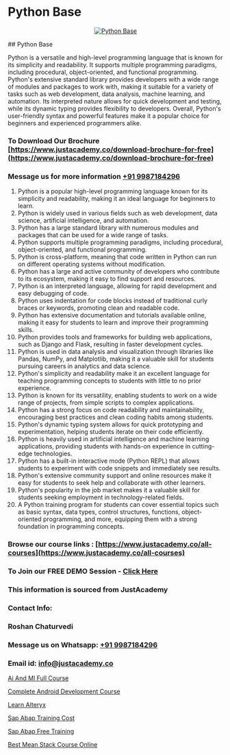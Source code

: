 # Python Base

<p align="center">
  <a href="https://justacademy.co/course-detail/python-training">
    <img src="https://justacademy.co/storage2/course_image/1709713400_course_image.webp" alt="Python Base">
  </a>
</p>
## Python Base

Python is a versatile and high-level programming language that is known for its simplicity and readability. It supports multiple programming paradigms, including procedural, object-oriented, and functional programming. Python's extensive standard library provides developers with a wide range of modules and packages to work with, making it suitable for a variety of tasks such as web development, data analysis, machine learning, and automation. Its interpreted nature allows for quick development and testing, while its dynamic typing provides flexibility to developers. Overall, Python's user-friendly syntax and powerful features make it a popular choice for beginners and experienced programmers alike.
### To Download Our Brochure [https://www.justacademy.co/download-brochure-for-free](https://www.justacademy.co/download-brochure-for-free)
### Message us for more information [+91 9987184296](https://api.whatsapp.com/send?phone=919987184296)
1) Python is a popular high-level programming language known for its simplicity and readability, making it an ideal language for beginners to learn.
2) Python is widely used in various fields such as web development, data science, artificial intelligence, and automation.
3) Python has a large standard library with numerous modules and packages that can be used for a wide range of tasks.
4) Python supports multiple programming paradigms, including procedural, object-oriented, and functional programming.
5) Python is cross-platform, meaning that code written in Python can run on different operating systems without modification.
6) Python has a large and active community of developers who contribute to its ecosystem, making it easy to find support and resources.
7) Python is an interpreted language, allowing for rapid development and easy debugging of code.
8) Python uses indentation for code blocks instead of traditional curly braces or keywords, promoting clean and readable code.
9) Python has extensive documentation and tutorials available online, making it easy for students to learn and improve their programming skills.
10) Python provides tools and frameworks for building web applications, such as Django and Flask, resulting in faster development cycles.
11) Python is used in data analysis and visualization through libraries like Pandas, NumPy, and Matplotlib, making it a valuable skill for students pursuing careers in analytics and data science.
12) Python's simplicity and readability make it an excellent language for teaching programming concepts to students with little to no prior experience.
13) Python is known for its versatility, enabling students to work on a wide range of projects, from simple scripts to complex applications.
14) Python has a strong focus on code readability and maintainability, encouraging best practices and clean coding habits among students.
15) Python's dynamic typing system allows for quick prototyping and experimentation, helping students iterate on their code efficiently.
16) Python is heavily used in artificial intelligence and machine learning applications, providing students with hands-on experience in cutting-edge technologies.
17) Python has a built-in interactive mode (Python REPL) that allows students to experiment with code snippets and immediately see results.
18) Python's extensive community support and online resources make it easy for students to seek help and collaborate with other learners.
19) Python's popularity in the job market makes it a valuable skill for students seeking employment in technology-related fields.
20) A Python training program for students can cover essential topics such as basic syntax, data types, control structures, functions, object-oriented programming, and more, equipping them with a strong foundation in programming concepts.

### Browse our course links : [https://www.justacademy.co/all-courses](https://www.justacademy.co/all-courses) 
### To Join our FREE DEMO Session - [Click Here](https://www.justacademy.co/register-for-course-demo)


### This information is sourced from JustAcademy
### Contact Info:
### Roshan Chaturvedi
### Message us on Whatsapp: [+91 9987184296](https://api.whatsapp.com/send?phone=919987184296)
### Email id: [info@justacademy.co](mailto:info@justacademy.co)
                
[Ai And Ml Full Course](https://www.linkedin.com/pulse/ai-ml-full-course-justacademy-bristol-gb5ee?trackingId=%2BSn6C7jpLRFovlESJAwoZg%3D%3D&lipi=urn%3Ali%3Apage%3Ad_flagship3_company_admin%3BuQw2P2SXTeivwplSXi08Jg%3D%3D)

[Complete Android Development Course](https://www.linkedin.com/pulse/complete-android-development-course-justacademy-hyderabad-pjj1f/)

[Learn Alteryx](https://medium.com/@namusn/learn-alteryx-649e26718485)

[Sap Abap Training Cost](https://medium.com/@namusn/sap-abap-training-cost-d2dba0457915)

[Sap Abap Free Training](https://justacademyin.github.io/justacademy/sap-abap-free-training)

[Best Mean Stack Course Online](https://justacademyin.github.io/Articles/Best-Mean-Stack-Course-Online)

